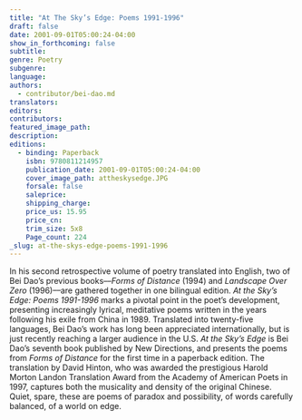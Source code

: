 ```yaml
---
title: "At The Sky’s Edge: Poems 1991-1996"
draft: false
date: 2001-09-01T05:00:24-04:00
show_in_forthcoming: false
subtitle:
genre: Poetry
subgenre:
language:
authors:
  - contributor/bei-dao.md
translators:
editors:
contributors:
featured_image_path:
description:
editions:
  - binding: Paperback
    isbn: 9780811214957
    publication_date: 2001-09-01T05:00:24-04:00
    cover_image_path: attheskysedge.JPG
    forsale: false
    saleprice:
    shipping_charge:
    price_us: 15.95
    price_cn:
    trim_size: 5x8
    Page_count: 224
_slug: at-the-skys-edge-poems-1991-1996
---
```


In his second retrospective volume of poetry translated into English, two of Bei Dao’s previous books––_Forms of Distance_ (1994) and _Landscape Over Zero_ (1996)––are gathered together in one bilingual edition. _At the Sky’s Edge: Poems 1991-1996_ marks a pivotal point in the poet’s development, presenting increasingly lyrical, meditative poems written in the years following his exile from China in 1989. Translated into twenty-five languages, Bei Dao’s work has long been appreciated internationally, but is just recently reaching a larger audience in the U.S. _At the Sky’s Edge_ is Bei Dao’s seventh book published by New Directions, and presents the poems from _Forms of Distance_ for the first time in a paperback edition. The translation by David Hinton, who was awarded the prestigious Harold Morton Landon Translation Award from the Academy of American Poets in 1997, captures both the musicality and density of the original Chinese. Quiet, spare, these are poems of paradox and possibility, of words carefully balanced, of a world on edge.

